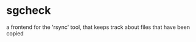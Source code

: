 sgcheck
=======

a frontend for the 'rsync' tool, that keeps track about files that have been copied
